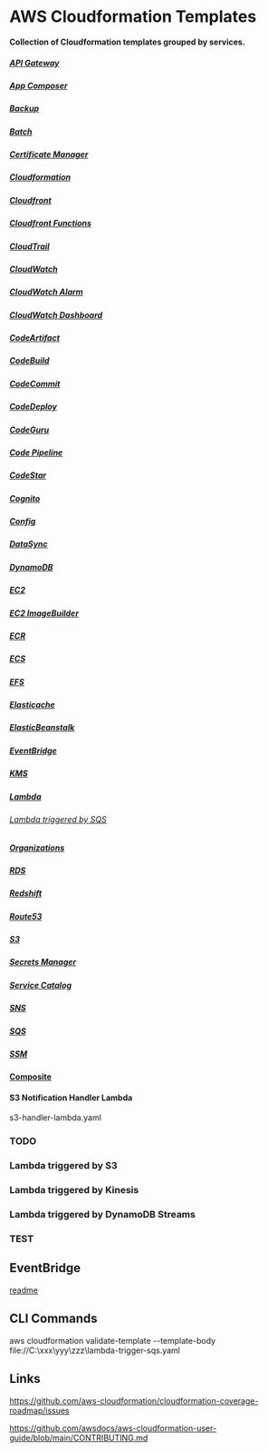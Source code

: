 # AWS Cloudformation Templates

**Collection of Cloudformation templates grouped by services.**

##### [API Gateway](api-gateway/README.md)

##### [App Composer](app-composer/README.md)

##### [Backup](backup/README.md)

##### [Batch](batch/README.md)


##### [Certificate Manager](certificate-manager/README.md)

##### [Cloudformation](cloudformation/README.md)

##### [Cloudfront](cloudfront/README.md)

##### [Cloudfront Functions](cloudfront-functions/README.md)

##### [CloudTrail](cloudtrail/README.md)

##### [CloudWatch](cloudwatch/README.md)

##### [CloudWatch Alarm](cloudwatch-alarm/README.md)

##### [CloudWatch Dashboard](cloudwatch-dashboard/README.md)

##### [CodeArtifact](codeartifact/README.md)

##### [CodeBuild](codebuild/README.md)

##### [CodeCommit](codecommit/README.md)

##### [CodeDeploy](codedeploy/README.md)

##### [CodeGuru](codeguru/README.md)

##### [Code Pipeline](codepipeline/README.md)

##### [CodeStar](codestar/README.md)

##### [Cognito](cognito/README.md)

##### [Config](config/README.md)


##### [DataSync](datasync/README.md)

##### [DynamoDB](dynamodb/README.md)



##### [EC2](/ec2/README.md)

##### [EC2 ImageBuilder](/ec2-imagebuilder/README.md)

##### [ECR](ecr/README.md)

##### [ECS](ecs/README.md)

##### [EFS](efs/README.md)

##### [Elasticache](elasticache/README.md)

##### [ElasticBeanstalk](elasticbeanstalk/README.md)

##### [EventBridge](eventbridge/README.md)

##### [KMS](kms/README.md)

##### [Lambda](lambda/README.md)

###### [Lambda triggered by SQS](lambda/lambda-trigger-sqs.yaml)

##### [Organizations](organizations/README.md)

##### [RDS](rds/README.md)

##### [Redshift](redshift/README.md)

##### [Route53](route53/README.md)

##### [S3](s3/README.md)

##### [Secrets Manager](secrets-manager/README.md)

##### [Service Catalog](service-catalog/README.md)

##### [SNS](sns/README.md)

##### [SQS](sqs/README.md)

##### [SSM](ssm/README.md)


#### [Composite](00-composite/README.md)




#### S3 Notification Handler Lambda

s3-handler-lambda.yaml


### TODO

### Lambda triggered by S3

### Lambda triggered by Kinesis

### Lambda triggered by DynamoDB Streams

### TEST

## EventBridge

[readme](eventbridge/README.md)


## CLI Commands

aws cloudformation validate-template --template-body file://C:\xxx\yyy\zzz\lambda-trigger-sqs.yaml

## Links

https://github.com/aws-cloudformation/cloudformation-coverage-roadmap/issues

https://github.com/awsdocs/aws-cloudformation-user-guide/blob/main/CONTRIBUTING.md
